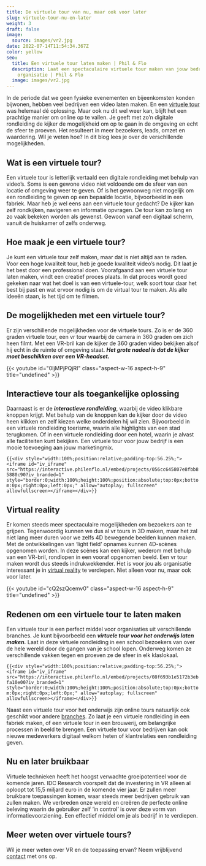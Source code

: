 ```yaml
---
title: De virtuele tour van nu, maar ook voor later
slug: virtuele-tour-nu-en-later
weight: 3
draft: false
image:
  source: images/vr2.jpg
date: 2022-07-14T11:54:34.367Z
color: yellow
seo:
  title: Een virtuele tour laten maken | Phil & Flo
  description: Laat een spectaculaire virtuele tour maken van jouw bedrijf of
    organisatie | Phil & Flo
  image: images/vr2.jpg
---
```

In de periode dat we geen fysieke evenementen en bijeenkomsten konden bijwonen, hebben veel bedrijven een video laten maken. En een [virtuele tour](/virtuele-school-rondleiding/) was helemaal dé oplossing. Maar ook nu dit wel weer kan, blijft het een prachtige manier om online op te vallen. Je geeft met zo’n digitale rondleiding de kijker de mogelijkheid om op te gaan in de omgeving en echt de sfeer te proeven. Het resulteert in meer bezoekers, leads, omzet en waardering. Wil je weten hoe? In dit blog lees je over de verschillende mogelijkheden. 

## Wat is een virtuele tour?

Een virtuele tour is letterlijk vertaald een digitale rondleiding met behulp van video’s. Soms is een gewone video niet voldoende om de sfeer van een locatie of omgeving weer te geven. Of is het gewoonweg niet mogelijk om een rondleiding te geven op een bepaalde locatie, bijvoorbeeld in een fabriek. Maar heb je wel eens aan een virtuele tour gedacht? De kijker kan zelf rondkijken, navigeren en informatie opvragen. De tour kan zo lang en zo vaak bekeken worden als gewenst. Gewoon vanaf een digitaal scherm, vanuit de huiskamer of zelfs onderweg.

## Hoe maak je een virtuele tour?

Je kunt een virtuele tour zelf maken, maar dat is niet altijd aan te raden. Voor een hoge kwaliteit tour, heb je goede kwaliteit video’s nodig. Dit laat je het best door een professional doen. Voorafgaand aan een virtuele tour laten maken, vindt een creatief proces plaats. In dat proces wordt goed gekeken naar wat het doel is van een virtuele-tour, welk soort tour daar het best bij past en wat ervoor nodig is om de virtual tour te maken. Als alle ideeën staan, is het tijd om te filmen.

## De mogelijkheden met een virtuele tour?

Er zijn verschillende mogelijkheden voor de virtuele tours. Zo is er de 360 graden virtuele tour, een vr tour waarbij de camera in 360 graden om zich heen filmt. Met een VR-bril kan de kijker de 360 graden video bekijken alsof hij echt in de ruimte of omgeving staat. ***Het grote nadeel is dat de kijker moet beschikken over een VR-headset.***

{{< youtube id="0ljMPjPQjRI" class="aspect-w-16 aspect-h-9" title="undefined" >}}



## Interactieve tour als toegankelijke oplossing

Daarnaast is er de ***interactieve rondleiding***, waarbij de video klikbare knoppen krijgt. Met behulp van de knoppen kan de kijker door de video heen klikken en zelf kiezen welke onderdelen hij wil zien. Bijvoorbeeld in een virtuele rondleiding toerisme, waarin alle highlights van een stad terugkomen. Of in een virtuele rondleiding door een hotel, waarin je alvast alle faciliteiten kunt bekijken. Een virtuele tour voor jouw bedrijf is een mooie toevoeging aan jouw marketingmix.

`{{<div style="width:100%;position:relative;padding-top:56.25%;"><iframe id="iv_iframe" src="https://interactive.philenflo.nl/embed/projects/056cc645807e8fbb85880c90?iv_branded=1" style="border:0;width:100%;height:100%;position:absolute;top:0px;bottom:0px;right:0px;left:0px;" allow="autoplay; fullscreen" allowfullscreen></iframe></div>}}`

## Virtual reality

Er komen steeds meer spectaculaire mogelijkheden om bezoekers aan te grijpen. Tegenwoordig kunnen we dus al vr tours in 3D maken, maar het zal niet lang meer duren voor we zelfs 4D bewegende beelden kunnen maken. Met de ontwikkelingen van ‘light field’ opnames kunnen 4D-scènes opgenomen worden. In deze scènes kan een kijker, wederom met behulp van een VR-bril, rondlopen in een vooraf opgenomen beeld. Een vr tour maken wordt dus steeds indrukwekkender. Het is voor jou als organisatie interessant je in [virtual reality](https://www.philenflo.nl/oplossingen/virtual-reality/) te verdiepen. Niet alleen voor nu, maar ook voor later.

{{< youtube id="cQ2szQcemv0" class="aspect-w-16 aspect-h-9" title="undefined" >}}

## Redenen om een virtuele tour te laten maken

Een virtuele tour is een perfect middel voor organisaties uit verschillende branches. Je kunt bijvoorbeeld een ***virtuele tour voor het onderwijs laten maken.*** Laat in deze virtuele rondleiding in een school bezoekers van over de hele wereld door de gangen van je school lopen. Onderweg komen ze verschillende vakken tegen en proeven ze de sfeer in elk klaslokaal.

`{{<div style="width:100%;position:relative;padding-top:56.25%;"><iframe id="iv_iframe" src="https://interactive.philenflo.nl/embed/projects/08f693b1e5172b3ebfa10e00?iv_branded=1" style="border:0;width:100%;height:100%;position:absolute;top:0px;bottom:0px;right:0px;left:0px;" allow="autoplay; fullscreen" allowfullscreen></iframe></div>}}`

Naast een virtuele tour voor het onderwijs zijn online tours natuurlijk ook geschikt voor andere [branches](https://www.philenflo.nl/branches/). Zo laat je een virtuele rondleiding in een fabriek maken, of een virtuele tour in een brouwerij, om belangrijke processen in beeld te brengen. Een virtuele tour voor bedrijven kan ook nieuwe medewerkers digitaal welkom heten of klantrelaties een rondleiding geven.

## Nu en later bruikbaar

Virtuele technieken heeft het hoogst verwachte groeipotentieel voor de komende jaren. IDC Research voorspelt dat de investering in VR alleen al oploopt tot 15,5 miljard euro in de komende vier jaar. Er zullen meer bruikbare toepassingen komen, waar steeds meer bedrijven gebruik van zullen maken. We verbreden onze wereld en creëren de perfecte online beleving waarin de gebruiker zelf ‘in control’ is over deze vorm van informatievoorziening. Een effectief middel om je als bedrijf in te verdiepen.

## Meer weten over virtuele tours?

Wil je meer weten over VR en de toepassing ervan? Neem vrijblijvend [contact](https://www.philenflo.nl/contact/) met ons op.